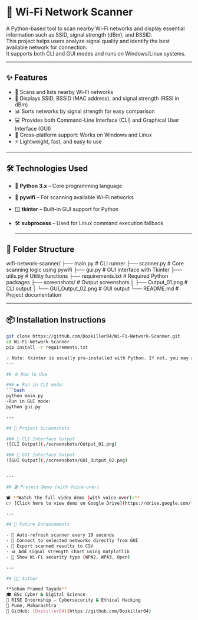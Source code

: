# 📶 Wi-Fi Network Scanner

A Python-based tool to scan nearby Wi-Fi networks and display essential information such as SSID, signal strength (dBm), and BSSID.  
This project helps users analyze signal quality and identify the best available network for connection.  
It supports both CLI and GUI modes and runs on Windows/Linux systems.

---

## ✨ Features

- 📡 Scans and lists nearby Wi-Fi networks
- 📶 Displays SSID, BSSID (MAC address), and signal strength (RSSI in dBm)
- 📊 Sorts networks by signal strength for easy comparison
- 💻 Provides both Command-Line Interface (CLI) and Graphical User Interface (GUI)
- 🧩 Cross-platform support: Works on Windows and Linux
- ⚡ Lightweight, fast, and easy to use

---

## 🛠️ Technologies Used

- 🐍 **Python 3.x** – Core programming language
- 📶 **pywifi** – For scanning available Wi-Fi networks
- 🪟 **tkinter** – Built-in GUI support for Python
- 🛠️ **subprocess** – Used for Linux command execution fallback

  ---

## 📁 Folder Structure
wifi-network-scanner/
├── main.py # CLI runner
├── scanner.py # Core scanning logic using pywifi
├── gui.py # GUI interface with Tkinter
├── utils.py # Utility functions
├── requirements.txt # Required Python packages
├── screenshots/ # Output screenshots
│ ├── Output_01.png # CLI output
│ └── GUI_Output_02.png # GUI output
└── README.md # Project documentation

---

## 📦 Installation Instructions

```bash
git clone https://github.com/Dozkiller04/Wi-Fi-Network-Scanner.git
cd Wi-Fi-Network-Scanner
pip install -r requirements.txt

💡 Note: tkinter is usually pre-installed with Python. If not, you may need to install it manually.
---

## ⚙️ How to Use

### ▶️ Run in CLI mode:
```bash
python main.py
-Run in GUI mode:
python gui.py

---

## 📸 Project Screenshots

### 🔹 CLI Interface Output  
![CLI Output](./screenshots/Output_01.png)

### 🔹 GUI Interface Output  
![GUI Output](./screenshots/GUI_Output_02.png)


---

## 🎬 Project Demo (with Voice-over)

📽️ **Watch the full video demo (with voice-over):**  
👉 [Click here to view demo on Google Drive](https://drive.google.com/file/d/1ugWrZr5Hl_Sy-oab5A3zvt5uaHNzHNUs/view?usp=drive_link)

---

## 🚀 Future Enhancements

- 🔄 Auto-refresh scanner every 10 seconds  
- 📶 Connect to selected networks directly from GUI  
- 📄 Export scanned results to CSV  
- 📊 Add signal strength chart using matplotlib  
- 🔐 Show Wi-Fi security type (WPA2, WPA3, Open)

---

## 👨‍💻 Author

**Soham Pramod Tayade**  
🎓 BSc Cyber & Digital Science  
🏢 RISE Internship – Cybersecurity & Ethical Hacking  
📍 Pune, Maharashtra  
🔗 GitHub: [Dozkiller04](https://github.com/Dozkiller04)



